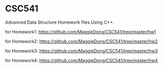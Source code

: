 # CSC541
Advanced Data Structure Homework files.Using C++.

for Homework1: https://github.com/MaggieDong/CSC541/tree/master/hw1

for Homework2: https://github.com/MaggieDong/CSC541/tree/master/hw2

for Homework3: https://github.com/MaggieDong/CSC541/tree/master/hw3

for Homework4: https://github.com/MaggieDong/CSC541/tree/master/hw4
